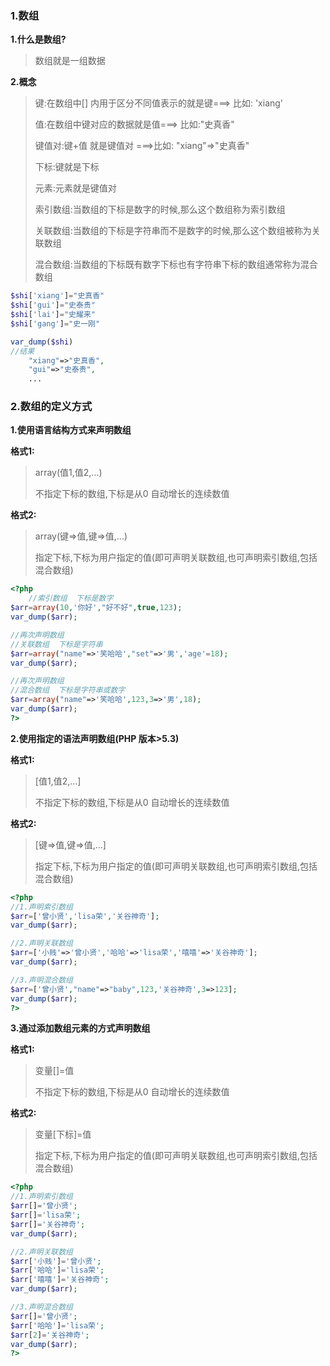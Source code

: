 ### 1.数组

**1.什么是数组?**

> 数组就是一组数据
>

**2.概念**

> 键:在数组中[] 内用于区分不同值表示的就是键===> 比如: 'xiang'
>
> 值:在数组中键对应的数据就是值===>  比如:"史真香"
>
> 键值对:键+值 就是键值对 ===>比如:  "xiang"=>"史真香"
>
> 下标:键就是下标
>
> 元素:元素就是键值对
>
> 索引数组:当数组的下标是数字的时候,那么这个数组称为索引数组
>
> 关联数组:当数组的下标是字符串而不是数字的时候,那么这个数组被称为关联数组
>
> 混合数组:当数组的下标既有数字下标也有字符串下标的数组通常称为混合数组

```php
$shi['xiang']="史真香"
$shi['gui']="史泰贵"
$shi['lai']="史耀来"
$shi['gang']="史一刚"

var_dump($shi)
//结果
    "xiang"=>"史真香",
	"gui"=>"史泰贵",
	...
```

### 2.数组的定义方式

**1.使用语言结构方式来声明数组**

**格式1:**

> array(值1,值2,...)
>
> 不指定下标的数组,下标是从0 自动增长的连续数值

**格式2:**

> array(键=>值,键=>值,...)
>
> 指定下标,下标为用户指定的值(即可声明关联数组,也可声明索引数组,包括混合数组)

```php
<?php
    //索引数组	下标是数字
$arr=array(10,'你好',"好不好",true,123);
var_dump($arr);

//再次声明数组
//关联数组	下标是字符串
$arr=array("name"=>'笑哈哈',"set"=>'男','age'=18);
var_dump($arr);

//再次声明数组
//混合数组	下标是字符串或数字
$arr=array("name"=>'笑哈哈',123,3=>'男',18);
var_dump($arr);
?>
```

**2.使用指定的语法声明数组(PHP 版本>5.3)**

**格式1:**

> [值1,值2,...]
>
> 不指定下标的数组,下标是从0 自动增长的连续数值

**格式2:**

> [键=>值,键=>值,...]
>
> 指定下标,下标为用户指定的值(即可声明关联数组,也可声明索引数组,包括混合数组)

```php
<?php
//1.声明索引数组
$arr=['曾小贤','lisa荣','关谷神奇'];
var_dump($arr);

//2.声明关联数组
$arr=['小贱'=>'曾小贤','哈哈'=>'lisa荣','嘻嘻'=>'关谷神奇'];
var_dump($arr);

//3.声明混合数组
$arr=['曾小贤',"name"=>"baby",123,'关谷神奇',3=>123];
var_dump($arr);
?>
```

**3.通过添加数组元素的方式声明数组**

**格式1:**

> 变量[]=值
>
> 不指定下标的数组,下标是从0 自动增长的连续数值

**格式2:**

> 变量[下标]=值
>
> 指定下标,下标为用户指定的值(即可声明关联数组,也可声明索引数组,包括混合数组)

```php
<?php
//1.声明索引数组
$arr[]='曾小贤';
$arr[]='lisa荣';
$arr[]='关谷神奇';
var_dump($arr);

//2.声明关联数组
$arr['小贱']='曾小贤';
$arr['哈哈']='lisa荣';
$arr['嘻嘻']='关谷神奇';
var_dump($arr);

//3.声明混合数组
$arr[]='曾小贤';
$arr['哈哈']='lisa荣';
$arr[2]='关谷神奇';
var_dump($arr);
?>
```


